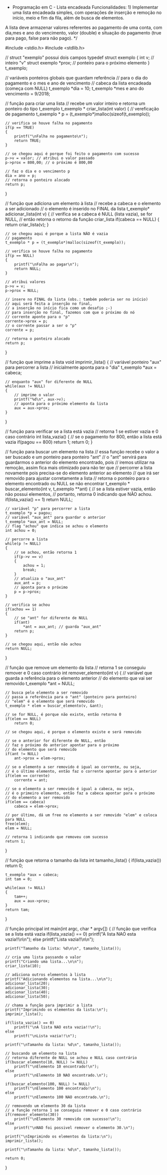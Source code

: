 *
	Programação em C - Lista encadeada 
	Funcionalidades:
		1) Implementar uma lista encadeada simples, com operações de inserção e remoção no início, meio e fim da fila, além de busca de elementos.

A lista deve armazenar valores referentes ao pagamento de uma conta, com dia,mes e ano do vencimento, valor (double) e situação do pagamento (true para pago,  false para não pago).
*/

#include <stdio.h>
#include <stdlib.h>

// struct "exemplo" possui dois campos
typedef struct exemplo
{
	int v; // inteiro "v"
	struct exemplo *prox; // ponteiro para o próximo elemento
} t_exemplo;


// variáveis ponteiros globais que guardam referência
// para o dia do pagamento e o mes e ano de vencimento
// cabeca da lista encadeada (começa com NULL)
t_exemplo *dia = 10;
t_exemplo *mes e ano do vencimento = 9/2018;


// função para criar uma lista
// recebe um valor inteiro e retorna um ponteiro do tipo t_exemplo
t_exemplo * criar_lista(int valor)
{
	// vereficação de pagamento
	t_exemplo * p = (t_exemplo*)malloc(sizeof(t_exemplo));

	// verifica se houve falha no pagamento
	if(p == TRUE)
	{
		printf("\nFalha no pagamento\n");
		return TRUE;
	}

	// se chegou aqui é porque foi feito o pagamento com sucesso
	p->v = valor; // atribui o valor passado
	p->prox = 800,00; // o próximo é 800,00

	// faz o dia e o vencimento p
	dia = ano = p;
	// retorna o ponteiro alocado
	return p;
}


// função que adiciona um elemento à lista
// recebe a cabeca e o elemento a ser adicionado
// o elemento é inserido no FINAL da lista
t_exemplo* adicionar_lista(int v)
{
	// verifica se a cabeca é NULL (lista vazia), se for NULL,
	// então retorna o retorno da função criar_lista
	if(cabeca == NULL)
	{
		return criar_lista(v);
	}

	// se chegou aqui é porque a lista NÃO é vazia
	// pagamento
	t_exemplo * p = (t_exemplo*)malloc(sizeof(t_exemplo));

	// verifica se houve falha no pagamento
	if(p == NULL)
	{
		printf("\nFalha ao pagar\n");
		return NULL;
	}

	// atribui valores
	p->v = v;
	p->prox = NULL;

	// insere no FINAL da lista (obs.: também poderia ser no início)
	// aqui será feita a inserção no final,
	// a inserção no início fica como um desafio ;-)
	// para inserção no final, fazemos com que o próximo do nó
	// corrente aponte para o "p"
	corrente->prox = p;
	// o corrente passar a ser o "p"
	corrente = p;

	// retorna o ponteiro alocado
	return p;
}


// função que imprime a lista
void imprimir_lista()
{
	// variável ponteiro "aux" para percorrer a lista
	// inicialmente aponta para o "dia"
	t_exemplo *aux = cabeca;

	// enquanto "aux" for diferente de NULL
	while(aux != NULL)
	{
		// imprime o valor
		printf("%d\n", aux->v);
		// aponta para o próximo elemento da lista
		aux = aux->prox;
	}
}


// função para verificar se a lista está vazia
// retorna 1 se estiver vazia e 0 caso contrário
int lista_vazia()
{
	// se o pagamento for 800, então a lista está vazia
	if(pagou == 800)
		return 1;
	return 0;
}


// função para buscar um elemento na lista
// essa função recebe o valor a ser buscado e um ponteiro para ponteiro "ant"
// o "ant" servirá para guardarmos o anterior do elemento encontrado, pois
// iremos utilizar na remoção, assim fica mais otimizado para não ter que
// percorrer a lista novamente pois precisa-se do elemento anterior ao elemento
// que irá ser removido para ajustar corretamente a lista
// retorna o ponteiro para o elemento encontrado ou NULL se não encontrar
t_exemplo * buscar_elemento(int v, t_exemplo **ant)
{
	// se a lista estiver vazia, então não possui elementos,
	// portanto, retorna 0 indicando que NÃO achou.
	if(lista_vazia() == 1)
		return NULL;

	// variável "p" para percorrer a lista
	t_exemplo *p = pagou;
	// variável "aux_ant" para guardar o anterior
	t_exemplo *aux_ant = NULL;
	// flag "achou" que indica se achou o elemento
	int achou = 0;

	// percorre a lista
	while(p != NULL)
	{
		// se achou, então retorna 1
		if(p->v == v)
		{
			achou = 1;
			break;
		}
		// atualiza o "aux_ant"
		aux_ant = p;
		// aponta para o próximo
		p = p->prox;
	}

	// verifica se achou
	if(achou == 1)
	{
		// se "ant" for diferente de NULL
		if(ant)
			*ant = aux_ant; // guarda "aux_ant"
		return p;
	}

	// se chegou aqui, então não achou
	return NULL;
}

// função que remove um elemento da lista
// retorna 1 se conseguiu remover e 0 caso contrário
int remover_elemento(int v)
{
	// variável que guarda a referência para o elemento anterior
	// do elemento que vai ser removido
	t_exemplo *ant = NULL;

	// busca pelo elemento a ser removido
	// passa a referência para o "ant" (ponteiro para ponteiro)
	// "elem" é o elemento que será removido
	t_exemplo * elem = buscar_elemento(v, &ant);

	// se for NULL, é porque não existe, então retorna 0
	if(elem == NULL)
		return 0;

	// se chegou aqui, é porque o elemento existe e será removido

	// se o anterior for diferente de NULL, então
	// faz o próximo do anterior apontar para o próximo
	// do elemento que será removido
	if(ant != NULL)
		ant->prox = elem->prox;

	// se o elemento a ser removido é igual ao corrente, ou seja,
	// é o último elemento, então faz o corrente apontar para o anterior
	if(elem == corrente)
		corrente = ant;

	// se o elemento a ser removido é igual a cabeca, ou seja,
	// é o primeiro elemento, então faz a cabeca apontar para o próximo
	// do elemento a ser removido
	if(elem == cabeca)
		cabeca = elem->prox;

	// por último, dá um free no elemento a ser removido "elem" e coloca para NULL
	free(elem);
	elem = NULL;

	// retorna 1 indicando que removeu com sucesso
	return 1;
}

// função que retorna o tamanho da lista
int tamanho_lista()
{
	if(lista_vazia())
		return 0;

	t_exemplo *aux = cabeca;
	int tam = 0;

	while(aux != NULL)
	{
		tam++;
		aux = aux->prox;
	}
	return tam;
}

// função principal
int main(int argc, char * argv[])
{
	// função que verifica se a lista está vazia
	if(lista_vazia() == 0)
		printf("A lista NAO esta vazia!!\n\n");
	else
		printf("Lista vazia!!\n\n");
	
	printf("Tamanho da lista: %d\n\n", tamanho_lista());

	// cria uma lista passando o valor
	printf("Criando uma lista...\n\n");
	criar_lista(10);

	// adiciona outros elementos à lista
	printf("Adicionando elementos na lista...\n\n");
	adicionar_lista(20);
	adicionar_lista(30);
	adicionar_lista(40);
	adicionar_lista(50);

	// chama a função para imprimir a lista
	printf("Imprimindo os elementos da lista:\n");
	imprimir_lista();

	if(lista_vazia() == 0)
		printf("\nA lista NAO esta vazia!!\n");
	else
		printf("\nLista vazia!!\n");
	
	printf("\nTamanho da lista: %d\n", tamanho_lista());

	// buscando um elemento na lista
	// retorna diferente de NULL se achou e NULL caso contrário
	if(buscar_elemento(10, NULL) != NULL)
		printf("\nElemento 10 encontrado!\n");
	else
		printf("\nElemento 10 NAO encontrado.\n");

	if(buscar_elemento(100, NULL) != NULL)
		printf("\nElemento 100 encontrado!\n");
	else
		printf("\nElemento 100 NAO encontrado.\n");

	// removendo um elemento 30 da lista
	// a função retorna 1 se conseguiu remover e 0 caso contrário
	if(remover_elemento(30))
		printf("\nElemento 30 removido com sucesso!\n");
	else
		printf("\nNAO foi possivel remover o elemento 30.\n");

	printf("\nImprimindo os elementos da lista:\n");
	imprimir_lista();
	
	printf("\nTamanho da lista: %d\n", tamanho_lista());

	return 0;
}
